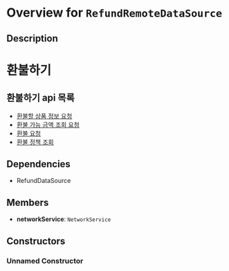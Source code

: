 # Overview for `RefundRemoteDataSource`

## Description

# 환불하기
 ## 환불하기 api 목록
 - [환불할 상품 정보 요청](./methods/getRefund.md)
 - [환불 가능 금액 조회 요청](./methods/getRefundableAmount.md)
 - [환불 요청](./methods/submitRefund.md)
 - [환불 정책 조회](./methods/getRefundPolicy.md)

## Dependencies

- RefundDataSource

## Members

- **networkService**: `NetworkService`
## Constructors

### Unnamed Constructor


